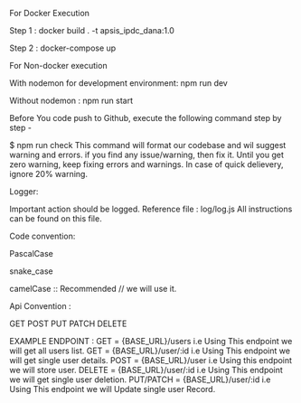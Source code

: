 For Docker Execution

Step 1 : docker build . -t apsis_ipdc_dana:1.0

Step 2 : docker-compose up

For Non-docker execution

With nodemon for development environment: npm run dev

Without nodemon : npm run start

Before You code push to Github, execute the following command step by step -

$ npm run check
This command will format our codebase and wil suggest warning and errors. if you find any issue/warning, then fix it. Until you get zero warning, keep fixing errors and warnings.
In case of quick delievery, ignore 20% warning.

Logger:

Important action should be logged. Reference file : log/log.js All instructions can be found on this file.

Code convention:

PascalCase

snake_case

camelCase :: Recommended // we will use it.

Api Convention :

GET
POST 
PUT 
PATCH
DELETE

EXAMPLE ENDPOINT : 
GET = {BASE_URL}/users  i.e Using This endpoint we will get all users list.
GET = {BASE_URL}/user/:id  i.e Using This endpoint we will get single user details.
POST = {BASE_URL}/user i.e Using this endpoint we will store user.
DELETE = {BASE_URL}/user/:id  i.e Using This endpoint we will get single user deletion.
PUT/PATCH = {BASE_URL}/user/:id  i.e Using This endpoint we will Update single user Record.


